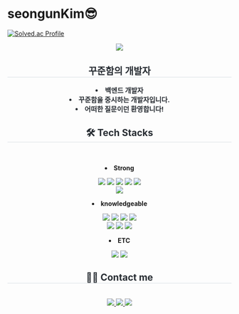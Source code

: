 # seongunKim😎
[![Solved.ac Profile](http://mazassumnida.wtf/api/v2/generate_badge?boj=gh8579)](https://solved.ac/gh8579/)

<div align= "center">
    <img src="https://capsule-render.vercel.app/api?type=waving&color=auto&height=180&text=Hello,%20EveryOne!&animation=&fontColor=13240a&fontSize=70" />
    </div>
    <div align= "center">
    <h2 style="border-bottom: 1px solid #d8dee4; color: #282d33;"> 꾸준함의 개발자 </h2>  
    <div style="font-weight: 700; font-size: 15px; text-align: center; color: #282d33;"> <li>백엔드 개발자<br></li></li><li>꾸준함을 중시하는 개발자입니다.<br> </li></li><li>어떠한 질문이던 환영합니다!</li> </div> 
    </div>
    <div align= "center">
    <h2 style="border-bottom: 1px solid #d8dee4; color: #282d33;"> 🛠️ Tech Stacks </h2> <br> 
    <div style="margin: 0 auto; text-align: center;" align= "center"> 
        <p>
            <b><li>Strong</li></b>
        </p><img src="https://img.shields.io/badge/C-A8B9CC?style=flat-square&logo=C&logoColor=white">
          <img src="https://img.shields.io/badge/C++-00599C?style=flat-square&logo=C%2B%2B&logoColor=white">
          <img src="https://img.shields.io/badge/Bootstrap-7952B3?style=flat-square&logo=Bootstrap&logoColor=white">
          <img src="https://img.shields.io/badge/Discord-5865F2?style=flat-square&logo=Discord&logoColor=white">
          <img src="https://img.shields.io/badge/Figma-F24E1E?style=flat-square&logo=Figma&logoColor=white">
          <br/><img src="https://img.shields.io/badge/Git-F05032?style=flat-square&logo=Git&logoColor=white">
        <p>
            <b><li>knowledgeable</li></b>
        </p>
          <img src="https://img.shields.io/badge/Github-181717?style=flat-square&logo=Github&logoColor=white">
          <img src="https://img.shields.io/badge/Javascript-F7DF1E?style=flat-square&logo=Javascript&logoColor=white">
          <img src="https://img.shields.io/badge/Linux-FCC624?style=flat-square&logo=Linux&logoColor=white">
          <img src="https://img.shields.io/badge/MySQL-4479A1?style=flat-square&logo=MySQL&logoColor=white">
          <br/><img src="https://img.shields.io/badge/Notion-000000?style=flat-square&logo=Notion&logoColor=white">
          <img src="https://img.shields.io/badge/Oracle-F80000?style=flat-square&logo=Oracle&logoColor=white">
          <img src="https://img.shields.io/badge/Python-3776AB?style=flat-square&logo=Python&logoColor=white">
        <p>
            <b><li>ETC</li></b>
        </p>
          <img src="https://img.shields.io/badge/Spring-6DB33F?style=flat-square&logo=Spring&logoColor=white">
          <img src="https://img.shields.io/badge/Spring Boot-6DB33F?style=flat-square&logo=Spring Boot&logoColor=white">
          <br/></div>
    </div>
    <div align= "center">
    <h2 style="border-bottom: 1px solid #d8dee4; color: #282d33;"> 🧑‍💻 Contact me </h2> <br> 
    <div align= "center"> <a href=https://velog.io/@seongun1/posts> <img src="https://img.shields.io/badge/Velog-20C997?style=flat-square&logo=Velog&logoColor=white&link=https://velog.io/@seongun1/posts"> </a>
         <a href=https://www.notion.so/172eb3ba9c21802ca06ffa5c6dedc76d?pvs=4> <img src="https://img.shields.io/badge/Notion-000000?style=flat-square&logo=Notion&logoColor=white&link=https://www.notion.so/172eb3ba9c21802ca06ffa5c6dedc76d?pvs=4"> </a>
         <a href=mailto:woon7395@gmail.com> <img src="https://img.shields.io/badge/Gmail-EA4335?style=flat-square&logo=Gmail&logoColor=white&link=mailto:woon7395@gmail.com"> </a>
          </div>  <br> 
    <div align= "center">  </div> 
    </div>
    
